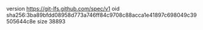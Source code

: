 version https://git-lfs.github.com/spec/v1
oid sha256:3ba89bfdd08958d773a746ff84c9708c88acca1e41897c698049c39505644c8e
size 38893
